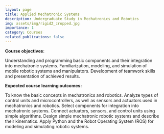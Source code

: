 ```yaml
---
layout: page
title: Applied Mechatronic Systems
description: Undergraduate Study in Mechatronics and Robotics
img: assets/img/rigid2_cropped.jpg
importance: 1
category: Courses
related_publications: false
---
```


<b>Course objectives:</b>

Understanding and programming basic components and their integration into mechatronic systems. Familiarization, modeling, and simulation of mobile robotic systems and manipulators. Development of teamwork skills and presentation of achieved results.

<b>Expected course learning outcomes:</b>

To know the basic concepts in mechatronics and robotics. Analyze types of control units and microcontrollers, as well as sensors and actuators used in mechatronics and robotics. Select components for integration into mechatronic systems. Connect actuators, sensors, and control units using simple algorithms. Design simple mechatronic robotic systems and describe their kinematics. Apply Python and the Robot Operating System (ROS) for modeling and simulating robotic systems.
